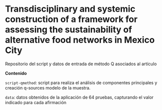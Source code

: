 # Transdisciplinary and systemic construction of a framework for assessing the sustainability of alternative food networks in Mexico City

Repositorio del script y datos de entrada de método Q asociados al artículo

**Contenido**

`script-qmethod`: script para realiza el análisis de componentes principales y creación q-sources modelo de la muestra.

`data`: datos obtenidos de la aplicación de 64 pruebas, capturando el valor indicado para cada afirmación
